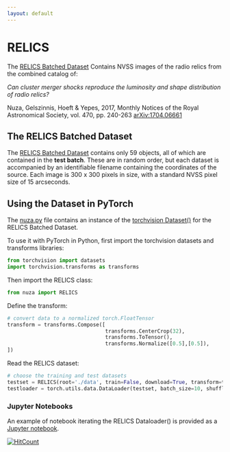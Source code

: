 ```yaml
---
layout: default
---
```


# RELICS

The [RELICS Batched Dataset](https://raw.githubusercontent.com/as595/NuzaRelics/master/nuza-batches-py.tar.gz) Contains NVSS images of the radio relics from the combined catalog of:

*Can cluster merger shocks reproduce the luminosity and shape distribution of radio relics?*

Nuza, Gelszinnis, Hoeft & Yepes, 2017, Monthly Notices of the Royal Astronomical Society, vol. 470, pp. 240-263 [arXiv:1704.06661](https://arxiv.org/abs/1704.06661)

## The RELICS Batched Dataset

The [RELICS Batched Dataset](https://raw.githubusercontent.com/as595/NuzaRelics/master/nuza-batches-py.tar.gz) contains only 59 objects, all of which are contained in the **test batch**. These are in random order, but each dataset is accompanied by an identifiable filename containing the coordinates of the source. Each image is 300 x 300 pixels in size, with a standard NVSS pixel size of 15 arcseconds.

## Using the Dataset in PyTorch

The [nuza.py](https://raw.githubusercontent.com/as595/NuzaRelics/master/nuza.py) file contains an instance of the [torchvision Dataset()](https://pytorch.org/docs/stable/torchvision/datasets.html) for the RELICS Batched Dataset.

To use it with PyTorch in Python, first import the torchvision datasets and transforms libraries:

```python
from torchvision import datasets
import torchvision.transforms as transforms
```

Then import the RELICS class:

```python
from nuza import RELICS
```

Define the transform:

```python
# convert data to a normalized torch.FloatTensor
transform = transforms.Compose([
                                transforms.CenterCrop(32),
                                transforms.ToTensor(),
                                transforms.Normalize([0.5],[0.5]),
])
 ```

Read the RELICS dataset:

```python
# choose the training and test datasets
testset = RELICS(root='./data', train=False, download=True, transform=transform)
testloader = torch.utils.data.DataLoader(testset, batch_size=10, shuffle=True, num_workers=2)
```
 
### Jupyter Notebooks

An example of notebook iterating the RELICS Dataloader() is provided as a [Jupyter notebook](https://github.com/as595/NuzaRelics/blob/master/NuzaRelics_example.ipynb).

[![HitCount](http://hits.dwyl.io/as595/RELICS.svg)](http://hits.dwyl.io/as595/RELICS)

